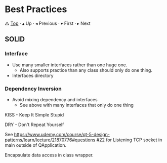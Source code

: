 # Best Practices

&bigtriangleup; [Top](../Main.md) &CenterDot; &blacktriangle; Up &CenterDot; &blacktriangleleft; Previous &CenterDot; &blacktriangledown; First &CenterDot; &blacktriangleright; Next 



## SOLID



### Interface



* Use many smaller interfaces rather than one huge one.
  * Also supports practice than any class should only do one thing.
* Interfaces directory

### Dependency Inversion

* Avoid mixing dependency and interfaces
  * See above with many interfaces that only do one thing

KISS - Keep It Simple Stupid

DRY - Don't Repeat Yourself

See https://www.udemy.com/course/qt-5-design-patterns/learn/lecture/21870776#questions  #22 for Listening TCP socket in main outside of QApplication.

Encapsulate data access in class wrapper.

